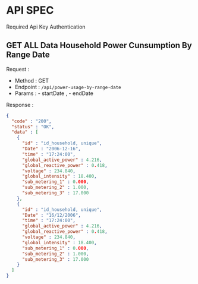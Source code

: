 # API SPEC

Required Api Key Authentication

## GET ALL Data Household Power Cunsumption By Range Date

Request :
- Method : GET
- Endpoint : `/api/power-usage-by-range-date`
- Params : - startDate , - endDate

Response :
```json
{
  "code" : "200",
  "status" : "OK",
  "data" : [
    {
      "id" : "id_household, unique",
      "Date" : "2006-12-16",
      "time" : "17:24:00",
      "global_active_power" : 4.216,
      "global_reactive_power" : 0.418,
      "voltage" : 234.840,
      "global_intensity" : 18.400,
      "sub_metering_1" : 0.000,
      "sub_metering_2" : 1.000,
      "sub_metering_3" : 17.000
    },
    {
      "id" : "id_household, unique",
      "Date" : "16/12/2006",
      "time" : "17:24:00",
      "global_active_power" : 4.216,
      "global_reactive_power" : 0.418,
      "voltage" : 234.840,
      "global_intensity" : 18.400,
      "sub_metering_1" : 0.000,
      "sub_metering_2" : 1.000,
      "sub_metering_3" : 17.000
    }
  ]
}
```